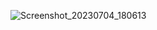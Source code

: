 ![Screenshot_20230704_180613](https://github.com/kevinmali/clockapp1/assets/132121875/4325e791-85e2-4ce0-80ed-40ed1f8c28e3)
